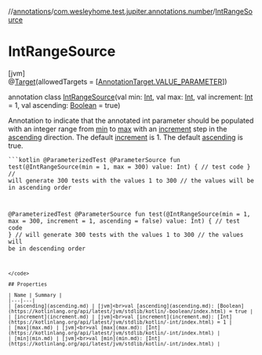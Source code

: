 //[annotations](../../../index.md)/[com.wesleyhome.test.jupiter.annotations.number](../index.md)/[IntRangeSource](index.md)

# IntRangeSource

[jvm]\
@[Target](https://kotlinlang.org/api/latest/jvm/stdlib/kotlin.annotation/-target/index.html)(allowedTargets = [[AnnotationTarget.VALUE_PARAMETER](https://kotlinlang.org/api/latest/jvm/stdlib/kotlin.annotation/-annotation-target/-v-a-l-u-e_-p-a-r-a-m-e-t-e-r/index.html)])

annotation class [IntRangeSource](index.md)(val min: [Int](https://kotlinlang.org/api/latest/jvm/stdlib/kotlin/-int/index.html), val max: [Int](https://kotlinlang.org/api/latest/jvm/stdlib/kotlin/-int/index.html), val increment: [Int](https://kotlinlang.org/api/latest/jvm/stdlib/kotlin/-int/index.html) = 1, val ascending: [Boolean](https://kotlinlang.org/api/latest/jvm/stdlib/kotlin/-boolean/index.html) = true)

Annotation to indicate that the annotated int parameter should be populated with an integer range from [min](min.md) to [max](max.md) with an [increment](increment.md) step in the [ascending](ascending.md) direction. The default [increment](increment.md) is 1. The default [ascending](ascending.md) is true.

<code>```kotlin
@ParameterizedTest
@ParameterSource
fun test(@IntRangeSource(min = 1, max = 300) value: Int) {
// test code
}
// will generate 300 tests with the values 1 to 300
// the values will be in ascending order

@ParameterizedTest
@ParameterSource
fun test(@IntRangeSource(min = 1, max = 300, increment = 1, ascending = false) value: Int) {
// test code
}
// will generate 300 tests with the values 1 to 300
// the values will be in descending order
```
</code>

## Properties

| Name | Summary |
|---|---|
| [ascending](ascending.md) | [jvm]<br>val [ascending](ascending.md): [Boolean](https://kotlinlang.org/api/latest/jvm/stdlib/kotlin/-boolean/index.html) = true |
| [increment](increment.md) | [jvm]<br>val [increment](increment.md): [Int](https://kotlinlang.org/api/latest/jvm/stdlib/kotlin/-int/index.html) = 1 |
| [max](max.md) | [jvm]<br>val [max](max.md): [Int](https://kotlinlang.org/api/latest/jvm/stdlib/kotlin/-int/index.html) |
| [min](min.md) | [jvm]<br>val [min](min.md): [Int](https://kotlinlang.org/api/latest/jvm/stdlib/kotlin/-int/index.html) |

